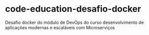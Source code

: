 # code-education-desafio-docker
Desafio docker  do módulo de DevOps do curso desenvolvimento de aplicações modernas e escaláveis com Microserviços 
